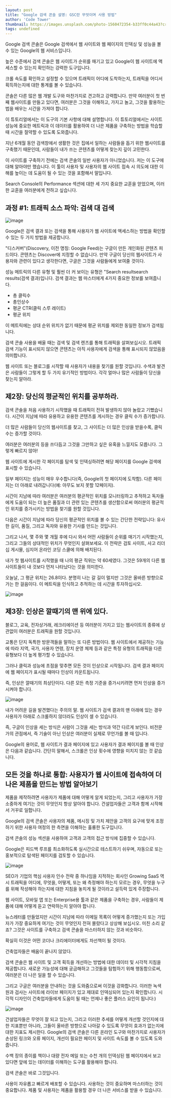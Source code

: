 ```yaml
---
layout: post
title: "Google 검색 콘솔 설명: GSC란 무엇이며 사용 방법"
author: 'Code Tower'
thumbnail: https://images.unsplash.com/photo-1560472354-b33ff0c44a43?crop=entropy&cs=tinysrgb&fit=max&fm=jpg&ixid=MXwxMTc3M3wwfDF8c2VhcmNofDl8fGdvb2dsZXxlbnwwfHx8&ixlib=rb-1.2.1&q=80&w=2000
tags: undefined
---
```



Google 검색 콘솔은 Google 검색에서 웹 사이트와 웹 페이지의 인덱싱 및 성능을 볼 수 있는 Google의 웹 서비스입니다.

높은 수준에서 검색 콘솔은 웹 사이트가 순위를 매기고 있고 Google이 웹 사이트에 액세스할 수 있는지 확인하는 강력한 도구입니다.

크롤 속도를 확인하고 설정할 수 있으며 트래픽이 어디에 도착하는지, 트래픽을 어디서 획득하는지에 대한 통계를 볼 수 있습니다.

콘솔은 다른 많은 웹 개발 도구와 마찬가지로 견고하고 강력합니다. 만약 여러분이 첫 번째 웹사이트를 만들고 있다면, 여러분은 그것을 이해하고, 가지고 놀고, 그것을 활용하는 법을 배우는 시간을 가져야 합니다.

이 튜토리얼에서는 이 도구의 기본 사항에 대해 설명합니다. 이 튜토리얼에서는 사이트 성능에 중요한 메트릭과 이 데이터를 활용하여 더 나은 제품을 구축하는 방법을 학습할 때 시간을 절약할 수 있도록 도와줍니다.

지난 6개월 동안 검색창에서 생활한 것은 집에서 일하는 사람들을 돕기 위한 웹사이트를 구축했기 때문인데, 사람들이 내가 쓰는 콘텐츠를 어떻게 찾는지 깊이 고민한다.

이 사이트를 구축하기 전에는 검색 콘솔의 일반 사용자가 아니었습니다. 저는 이 도구에 대해 알아야만 했습니다. 이 툴이 사용자 및 사용자의 웹 사이트 접속 시 의도에 대한 이해를 높이는 데 도움이 될 수 있는 것을 포함해서 말입니다.

Search Console의 Performance 섹션에 대한 세 가지 중요한 교훈을 얻었으며, 이러한 교훈을 여러분에게 전하고 싶습니다.

## 과정 #1: 트래픽 소스 파악: 검색 대 검색

![image](https://lh3.googleusercontent.com/zMsT6tSzNEUghosvFvS_3MHo0FE0s3GPbI_FnL29FgX-8N1qWgZw5afCRT34mzpvWfIF3owlf_DInR7cnxnxscjGj9pFaIks8F1KSU54s3ZEIkLJrMof-19VBaBmbz8zJseon3ZK)

Google은 검색 결과 또는 검색을 통해 사용자가 웹 사이트에 액세스하는 방법을 확인할 수 있는 두 가지 방법을 제공합니다.

"디스커버"(Discovery, 이전 명칭: Google Feed)는 구글이 만든 개인화된 콘텐츠 피드이다. 콘텐츠는 Discover에 지정할 수 없습니다. 만약 구글이 당신의 웹사이트가 사용자와 관련이 있다고 생각한다면, 구글은 그것을 사람들에게 보여줄 것이다.

성능 메트릭의 다른 유형 및 훨씬 더 커 보이는 유형은 "Search resultsearch results(검색 결과)입니다. 검색 결과는 웹 마스터에게 4가지 중요한 정보를 보여줍니다.

- 총 클릭수
- 총인상수
- 평균 CTR(클릭 스루 레이트)
- 평균 위치

이 메트릭에는 상대 순위 위치가 없기 때문에 평균 위치를 제외한 동일한 정보가 검색됩니다.

검색 콘솔 사용을 배울 때는 검색 및 검색 렌즈를 통해 트래픽을 살펴보십시오. 트래픽 검색 기능이 표시되지 않으면 콘텐츠는 아직 사용자에게 검색을 통해 표시되지 않았음을 의미합니다.

웹 사이트 또는 블로그를 시작할 때 사용자가 내용을 찾기를 원할 것입니다. 수색과 발견은 사람들이 그렇게 할 두 가지 유기적인 방법이다. 각각 얼마나 많은 사람들이 당신을 찾는지 알아라.

## 제2장: 당신의 평균적인 위치를 공부하라.

검색 콘솔을 처음 사용하기 시작했을 때 트래픽이 전혀 발생하지 않아 놀랐고 기뻤습니다. 시간이 지남에 따라 유용하고 유용한 콘텐츠를 게시하는 경우 클릭 수가 증가합니다.

더 많은 사람들이 당신의 웹사이트를 찾고, 그 사이트는 더 많은 인상을 받을수록, 클릭 수는 증가할 것이다.

여러분은 여러분의 등을 쓰다듬고 그것을 그만하고 싶은 유혹을 느낄지도 모릅니다. 그렇게 빠르지 않아!

웹 사이트에 게시한 각 페이지를 탐색 및 인덱싱하려면 해당 페이지를 Google 검색에 표시할 수 있습니다.

일부 페이지는 성능이 매우 우수합니다(즉, Google의 첫 페이지에 도착함). 다른 페이지는 더 아래로 내려갑니다(예: 아무도 보지 못할 12페이지).

시간이 지남에 따라 여러분은 여러분의 평균적인 위치를 모니터링하고 추적하고 독자들에게 도움이 되는 더 높은 품질과 더 관련 있는 콘텐츠를 생산함으로써 여러분의 평균적인 위치를 증가시키는 방법을 찾기를 원할 것입니다.

다음은 시간이 지남에 따라 당신의 평균적인 위치를 볼 수 있는 간단한 전략입니다: 유사한 길이, 품질, 그리고 독자와 유용한 기사를 만드는 것입니다.

그리고 나서, 몇 주와 몇 개월 후에 다시 와서 어떤 사람들이 순위를 매기기 시작했는지, 그리고 그들의 상대적인 위치가 무엇인지 살펴보세요. 이 전략은 검토 사이트, 사고 리더십 게시물, 심지어 온라인 코딩 스쿨에 의해 배치된다.

내가 첫 웹사이트를 시작했을 때 나의 평균 직위는 약 60세였다. 그것은 59개의 다른 웹사이트들이 내 것보다 먼저 나타났다는 것을 의미한다.

오늘날, 그 평균 위치는 26.8이다. 분명히 나는 갈 길이 멀지만 그것은 올바른 방향으로 가는 한 걸음이다. 이 메트릭을 인식하고 추적하는 데 시간을 투자하십시오.

![image](https://lh4.googleusercontent.com/K6rw6C7I7G6D1F5tm9yP7Qu5LHZtdPgmZwv07vW_gfP_3szFEh3SbfhgOTB5E2wQX3JnbIDWy4bRjw3v2h3qJRnHImfP48IaRW9G-j0Boe0P3hohg_dSNCizQrnxP0p8SoZJQcCY)

## 제3장: 인상은 깔때기의 맨 위에 있다.

블로그, 교육, 전자상거래, 레크리에이션 등 여러분이 가지고 있는 웹사이트의 종류에 상관없이 여러분은 트래픽을 원할 것입니다.

교통은 단지 독특한 방문객들을 말하는 또 다른 방법이다. 웹 사이트에서 제공하는 기능에 따라 지역, 국가, 사용자 연령, 장치 운영 체제 등과 같은 특정 유형의 트래픽을 다른 유형보다 더 높게 평가할 수 있습니다.

그러나 클릭과 성능에 초점을 맞추면 모든 것이 인상으로 시작됩니다. 검색 결과 페이지에 웹 페이지가 표시될 때마다 인상이 카운트됩니다.

즉, 인상은 깔때기의 최상단이다. 다른 모든 측정 기준을 증가시키려면 먼저 인상을 증가시켜야 합니다.

![image](https://lh6.googleusercontent.com/6K8ZRZ8FiIWGqHYwlCFFMb8auG7lyReNKil79J992RJlyHTpUMsIHR8JQZns6rcK6Y2cebVsubRCZpYIpe5acqK9BIW8Bh6hXm8vdRDNNDdzHE2eJ4-MSou2jUw-I_9H3xqZZa0f)

내가 어려운 길을 발견했다는 주의의 말. 웹 사이트가 검색 결과의 맨 아래에 있는 경우 사용자가 아래로 스크롤하지 않더라도 인상이 셀 수 있습니다.

즉, 구글이 인상을 세는 방식은 사람이 그것을 세는 방식과 약간 다르게 보인다. 비전문가의 관점에서, 즉 기술이 아닌 인상은 여러분이 실제로 무언가를 볼 때 입니다.

Google의 용어로, 웹 사이트가 결과 페이지에 있고 사용자가 결과 페이지를 볼 때 인상은 다음과 같습니다. 간단히 말해서, 스크롤은 인상 횟수에 영향을 미치지 않는 것 같습니다.

## 모든 것을 하나로 통합: 사용자가 웹 사이트에 접속하여 더 나은 제품을 만드는 방법 알아보기

제품을 제작하려면 사용자가 제품에 대해 어떻게 알게 되었는지, 그리고 사용자가 가장 소중하게 여기는 것이 무엇인지 항상 알아야 합니다. 건설업자들은 고객과 함께 시작해서 거꾸로 일합니다.

Google의 검색 콘솔은 사용자의 제품, 메시징 및 가치 제안을 고객의 요구에 맞게 조정하기 위한 사용자 여정의 한 측면을 이해하는 훌륭한 도구입니다.

검색 콘솔의 성능 섹션을 사용하여 고객과 고객의 접근 방식에 집중할 수 있습니다.

Google은 피드백 루프를 최소화하도록 실시간으로 테스트하기 쉬우며, 자동으로 또는 홍보적으로 탐색된 페이지를 검토할 수 있습니다.

![image](https://lh3.googleusercontent.com/hFhSEp310NkJUuZ09PUzImV9f_eR04Yh6A5JWnNcRiRt_1DW4r6dwQkFGkMSKLPZ5J6ksxmEc3xm2Esi0KxJwEyXmjmsBVPr1TGp1_UjnW6-DzgzCprMwZMBtfVylmWaO0HhqPlU)

SEO가 기업의 핵심 사용자 인수 전략 중 하나임을 지적하는 회사인 Growing SaaS 역시 트래픽을 어디에, 무엇을, 어떻게, 또는 왜 측정해야 하는지 모르는 경우, 무엇을 누구를 위해 작성해야 하는지에 대한 지침을 놓치게 될 것이라고 설득력 있게 주장합니다.

웹 사이트, 모바일 앱 또는 Enterprise용 툴과 같은 제품을 구축하는 경우, 사람들이 제품에 대해 어떻게 듣고 연락하는지 알아야 합니다.

뉴스레터를 만들었지만 시간이 지남에 따라 이메일 목록이 어떻게 증가했는지 또는 가입자가 가장 중요하게 여기는 것이 무엇인지 전혀 몰랐다고 상상해 보십시오. 미친 소리 같죠? 그것은 사이트를 구축하고 검색 콘솔을 마스터하지 않는 것과 비슷하다.

확실히 이것은 어떤 코더나 크리에이터에게도 차선책이 될 것이다.

건축업자들은 배움이 끝나지 않았다.

검색 콘솔은 웹 사이트 및 고객 획득을 개선하는 방법에 대한 데이터 및 시각적 지침을 제공합니다. 새로운 가능성에 대해 궁금해하고 그것들을 탐험하기 위해 행동함으로써, 여러분은 더 나은 일을 할 수 있습니다.

그리고 구글은 여러분을 안내하는 것을 도와줌으로써 이것을 강화합니다. 이러한 녹색 원과 검사는 사이트에 라이브 페이지가 있고 제대로 인덱싱되어 있는지 확인합니다. 시각적 디자인이 건축업자들에게 도움이 될 때는 언제나 좋은 플러스 요인이 됩니다:)

![image](https://lh3.googleusercontent.com/aHwRsAr_vDvLLeV8QXCWqZhKC15ZlgJ82r-xPWCRprJMvxaPzlQxmShrc4nGR-2q93PlyVl3IJKCM5yaeaXDpQkB-bDDSNtclUyfZa5wrHms0GbhXAqRj-ngUb8ll8qE6LaiSx_5)

건설업자들은 무엇이 잘 되고 있는지, 그리고 이러한 추세를 어떻게 개선할 것인지에 대한 지표뿐만 아니라, 그들이 올바른 방향으로 나아갈 수 있도록 무엇이 효과가 없는지에 대한 지표도 제시한다. Google의 검색 콘솔은 다른 온라인 도구와 마찬가지로 사용자가 손상된 링크와 오류 페이지, 개선이 필요한 페이지 및 사이트 속도를 볼 수 있도록 도와줍니다.

수백 장의 종이를 책이나 대량 전자 메일 또는 수천 개의 인덱싱된 웹 페이지에서 보고 있다면 앞에 있는 데이터를 이해하는 도구를 활용해야 합니다.

검색 콘솔은 바로 그것입니다.

사용이 자유롭고 빠르게 배포할 수 있습니다. 사용하는 것이 중요하며 마스터하는 것이 중요합니다. 제품 및 사용자는 제품을 활용할 경우 더 나은 서비스를 받을 수 있습니다.